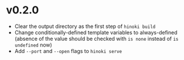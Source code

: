 # v0.2.0

- Clear the output directory as the first step of `hinoki build`
- Change conditionally-defined template variables to always-defined (absence of
  the value should be checked with `is none` instead of `is undefined` now)
- Add `--port` and `--open` flags to `hinoki serve`
